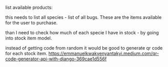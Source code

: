


list available products:

this needs to list all species - list of all bugs. These are the items available for the user to purchase.

than I need to check how much of each specie I have in stock - by going into stock item model.



instead of getting code from random it would be good to generate qr code for each stock item. 
https://emmanuelkwakyenyantakyi.medium.com/qr-code-generator-api-with-django-369cae1d556f